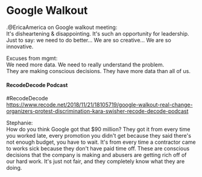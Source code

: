# Google Walkout

.@EricaAmerica on Google walkout meeting:  
It's disheartening & disappointing.  It's such an opportunity for leadership. Just to say: we need to do better... We are so creative... We are so innovative.  

Excuses from mgmt:  
We need more data.  We need to really understand the problem.  
They are making conscious decisions.  They have more data than all of us. 

#### RecodeDecode Podcast
#RecodeDecode  
https://www.recode.net/2018/11/21/18105719/google-walkout-real-change-organizers-protest-discrimination-kara-swisher-recode-decode-podcast 
 

Stephanie:  
How do you think Google got that $90 million?  They got it from every time you worked late, every promotion you didn't get because they said there's not enough budget, you have to wait.  It's from every time a contractor came to works sick because they don't have paid time off.  These are conscious decisions that the company is making and abusers are getting rich off of our hard work.  It's just not fair, and they completely know what they are doing.  
